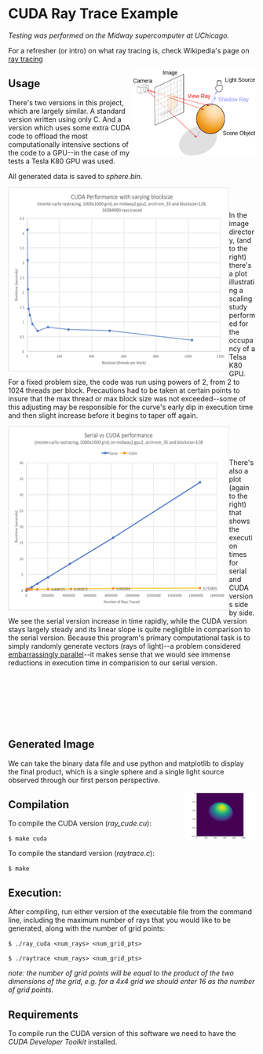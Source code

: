 # CUDA Ray Trace Example

_Testing was performed on the Midway supercomputer at UChicago._

For a refresher (or intro) on what ray tracing is, check Wikipedia's
page on [ray tracing](https://en.wikipedia.org/wiki/Ray_tracing_(graphics))

<img align="right" width="250" height="175"
     title="cup" src="./images/ray_trace_example.png">

## Usage


There's two versions in this project, which are largely similar. A
standard version written using only C. And a version which uses some extra
CUDA code to offload the most computationally intensive sections of the
code to a GPU--in the case of my tests a Tesla K80 GPU was used.

All generated data is saved to _sphere.bin_.



<img align="left" width="450" height="375"
     title="cup" src="./images/plot_2.png">

<br><br>

In the image directory, (and to the right) there's a plot illustrating a scaling
study performed for the occupancy of a Telsa K80 GPU. For a fixed problem size,
the code was
run using powers of 2, from 2 to 1024 threads per block. Precautions had to be
taken at certain points to insure that the max thread or max block size was
not exceeded--some of this adjusting may be responsible for the curve's early
dip in execution time and then slight increase before it begins to taper off
again.


<img align="left" width="450" height="375"
     title="cup" src="./images/plot_1.png">

<br><br><br>

There's also a plot (again to the right)
that shows the execution times for serial and CUDA versions side
by side. We see the serial version increase in time rapidly, while the CUDA version
stays largely steady and its linear slope is quite negligible in comparison to the
serial version. Because this program's primary computational task is to simply randomly
generate vectors (rays of light)--a problem considered
[embarrassingly parallel](https://en.wikipedia.org/wiki/Embarrassingly_parallel)--it
makes sense that we would see immense reductions in execution time in comparision
to our serial version.


<br><br><br><br><br><br>

## Generated Image

We can take the binary data file and use python and matplotlib to display the final product, which is a single sphere and a single light source observed
through our first person perspective.


<img align="right" width="145" height="100"
     title="cup" src="./images/sphere1000_color.png">


## Compilation

To compile the CUDA version (_ray\_cude.cu_):
```
$ make cuda
```
To compile the standard version (_raytrace.c_):
```
$ make
```


## Execution:

After compiling, run either version of the executable file from the
command line, including the maximum number of rays that you would like
to be generated, along with the number of grid points:
```
$ ./ray_cuda <num_rays> <num_grid_pts>
```

```
$ ./raytrace <num_rays> <num_grid_pts>
```

_note: the number of grid points will be equal to the product of the
two dimensions of the grid, e.g. for a 4x4 grid we should enter 16 as the
number of grid points._

## Requirements

To compile run the CUDA version of this software we need to have the _CUDA
Developer Toolkit_ installed.



